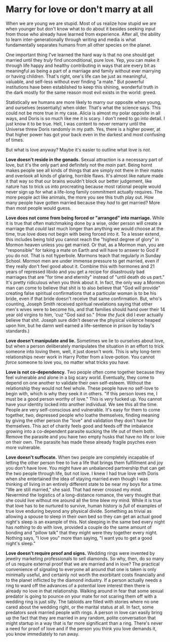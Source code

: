 # Marry for love or don't marry at all

When we are young we are stupid. Most of us realize how stupid we are when younger but don't know what to do about it besides seeking input from those who already have learned from experience. After all, the ability to learn inter-generationally through writing and media is what fundamentally separates humans from all other species on the planet.

One important thing I've learned the hard way is that no one should get married until they *truly* find unconditional, pure love. Yep, you can make it through life happy and healthy contributing in ways that are every bit as meaningful as being a part of a marriage and family without ever marrying or having children. That's right, one's life can be just as meaningful, valuable, and self-less without ever finding "a mate." But powerful institutions have been established to keep this shining, wonderful truth in the dark mostly for the same reason most evil exists in the world: greed.

Statistically we humans are more likely to marry our opposite when young, and ourselves (essentially) when older. That's what the science says. This could not be more true in my case. Alicia is almost my polar opposite in all ways, and Doris is so much like me it is scary. I don't need to go into detail. I just know it to be true. Hell, I was content to never remarry until the Universe threw Doris randomly in my path. Yes, there is a higher power, at that higher power has got your back even in the darkest and most confusing of times.

But what is love anyway? Maybe it's easier to outline what love is *not*.

**Love doesn't reside in the gonads.** Sexual attraction is a necessary part of love, but it's the only part and definitely not the *main* part. Being hornt makes people see all kinds of things that are simply not there in their mates and overlook all kinds of glaring, horrible flaws. It's almost like nature made it that way so that our brains wouldn't block our better judgement, like nature has to trick us into procreating because most rational people would never sign up for what a life-long family commitment actually requires. The more people act like animals, the more you see this truth play out. How many people have gotten married because they *had* to get married? More than most people would guess.

**Love does not come from being forced or "arranged" into marriage.** While it is true that often matchmaking done by a wise, older person will create a marriage that *could* last much longer than anything we would choose at the time, true love does not begin with being forced into it. To a lesser extend, this includes being told you cannot reach the "highest degree of glory" in Mormon heaven unless you get married. Or that, as a Mormon man, you are "responsible" for taking a mate on Earth and will have to answer to God if you do not. That is not hyperbole. Mormons teach that regularly in Sunday School. Mormon men are under immense pressure to get married, even if they really don't feel good about it. Combine this with hormones and 21 years of repressed libido and you get a recipe for disastrously bad marriages that are "for time and eternity" instead of "until death do us part." It's pretty ridiculous when you think about it. In fact, the only way a Mormon man can come to believe that shit is to also believe that "God will provide" creating false spiritual confirmations that a particular woman is to be his bride, even if that bride doesn't receive that same confirmation. But, who's counting, Joseph Smith received spiritual revelations saying that other men's wives were to become his, and that families should hand over their 14 year old virgins to him, 'cuz "God said so." (How *the fuck* did I ever actually believe that shit. Joseph sure didn't deserve the physical violence heaped upon him, but he damn well earned a life-sentence in prison by today's standards.)

**Love doesn't manipulate and lie.** Sometimes we lie to ourselves about love, but when a person deliberately manipulates the situation in an effort to trick someone into loving them, well, it just doesn't work. This is why long-term relationships never work in Harry Potter from a love-potion. You cannot *force* someone to love you, no matter what tricks you have.

**Love is not co-dependency.** Two people often come together because they feel vulnerable and alone in a big scary world. Eventually, they come to depend on one another to validate their own self-esteem. Without the relationship they would not feel whole. These people have no self-love to begin with, which is why they seek it in others. "If this person loves me, I must be a good person worthy of love." This is *very* fucked up. You cannot have your identity locked into another individual. We see this all the time. People are very self-conscious and vulnerable. It's easy for them to come together, two, depressed people who loathe themselves, finding meaning by giving the other person the "love" and validation they don't have for themselves. This act of charity feels good and feeds off the imbalance growing into a co-dependent parasite sucking the life out of them both. Remove the parasite and you have two empty husks that have no life or love on their own. The parasite has made these already fragile psyches even more vulnerable.

**Love doesn't suffocate.** When two people are completely incapable of letting the other person free to live a life that brings them fulfillment and joy you don't have love. You might have an unbalanced partnership that can get the two people through life, but not love. I knew I had true love with Doris when she entertained the idea of staying married even though I was thinking of living in an entirely different state to be near my boys for a time. "We are still married," she said. That had never crossed my mind. Nevermind the logistics of a long-distance romance, the very thought that she could live without me around all the time blew my mind. While it is true that love has to be nurtured to survive, human history is *full* of examples of true love enduring beyond any physical divide. Something as trivial as allowing a spouse to sleep in their own bed so they can get an actual good night's sleep is an example of this. Not sleeping in the same bed every night has *nothing* to do with love, provided a couple do the same amount of bonding and "pillow talk" that they might were they together every night. Nothing says, "I love you" more than saying, "I want you to get a good night's sleep."

**Love doesn't require proof and signs.** Wedding rings were invented by jewelry marketing professionals to sell diamonds. So why, then, do so many of us require external proof that we are married and in love? The practical convenience of signaling to everyone all around that one is taken is only minimally useful, and certainly not worth the exorbitant costs financially and to the planet inflicted by the diamond industry. If a person actually needs a ring to ward off the advances of a potential love interest then there is already no love in that relationship. Walking around in fear that some sexual predator is going to pounce on your mate for not scaring them off with a wedding ring is just silly. The tabloids are filled with stories where no one cared about the wedding right, or the marital status at all. In fact, some predators *seek* married people with rings. A person in love can easily bring up the fact that they are married in any random, polite conversation that might startup in a way that is far more significant than a ring. There's never a need for proof of love and if the person you think you love demands it, you know immediately to run away.
